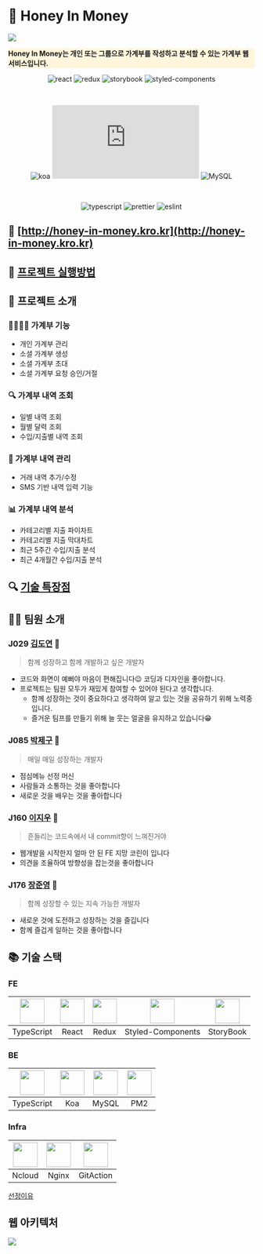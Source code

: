 # 🐝 Honey In Money
![](https://i.imgur.com/SluhULq.jpg)


<div style="background: #FFF6DC; font-weight: bold;">Honey In Money는 개인 또는 그룹으로 가계부를 작성하고 분석할 수 있는 가계부 웹서비스입니다.</div>

<div align="center">

![react](https://img.shields.io/badge/react-^17.0.1-blue?logo=react)
![redux](https://img.shields.io/badge/redux-^4.0.5-blue?logo=redux)
![storybook](https://img.shields.io/badge/storybook-^6.1.2-blue?logo=storybook)
![styled-components](https://img.shields.io/badge/styledComponents-^5.2.1-blue?logo=styled-components)

</br>

![koa](https://img.shields.io/badge/koa-^2.13.0-green)
![node.js](https://img.shields.io/badge/node.js-^12.10.0-green?logo=node.js)
![MySQL](https://img.shields.io/badge/mysql2-^2.2.5-green?logo=mysql)

</br>

![typescript](https://img.shields.io/badge/typescript-^4.1.2-yellow?logo=typescript)
![prettier](https://img.shields.io/badge/prettier-^2.2.0-yellow?logo=prettier)
![eslint](https://img.shields.io/badge/eslint-^7.11.0-yellow?logo=eslint)

</div>

## 🔗 [http://honey-in-money.kro.kr](http://honey-in-money.kro.kr)

## 📢 [프로젝트 실행방법](https://github.com/boostcamp-2020/Project16-E-Account-Book/wiki/%ED%94%84%EB%A1%9C%EC%A0%9D%ED%8A%B8-%EC%8B%A4%ED%96%89-%EB%B0%A9%EB%B2%95)

## 🐝 프로젝트 소개
### 👨‍👩‍👧‍👦 가계부 기능

- 개인 가계부 관리
- 소셜 가계부 생성
- 소셜 가계부 초대
- 소셜 가계부 요청 승인/거절

### 🔍 가계부 내역 조회

- 일별 내역 조회
- 월별 달력 조회
- 수입/지출별 내역 조회

### 📝 가계부 내역 관리

- 거래 내역 추가/수정
- SMS 기반 내역 입력 기능

### 📊 가계부 내역 분석

- 카테고리별 지출 파이차트
- 카테고리별 지출 막대차트
- 최근 5주간 수입/지출 분석
- 최근 4개월간 수입/지출 분석

## 🔍 [기술 특장점](https://www.notion.so/db3fac16c9d34cc4813faf4b462bca15?v=81092053b3024bc6a21eb43b6102bad0)

## 🕵️‍♂️ 팀원 소개
### J029 [김도연](https://github.com/do02reen24) 🍋
> 함께 성장하고 함께 개발하고 싶은 개발자
* 코드와 화면이 예뻐야 마음이 편해집니다😉 코딩과 디자인을 좋아합니다.
* 프로젝트는 팀원 모두가 재밌게 참여할 수 있어야 된다고 생각합니다.
    * 함께 성장하는 것이 중요하다고 생각하여 알고 있는 것을 공유하기 위해 노력중입니다.
    * 즐거운 팀프를 만들기 위해 늘 웃는 얼굴을 유지하고 있습니다😁

### J085 [박제구](https://github.com/Zigje9) 🍓
> 매일 매일 성장하는 개발자
* 점심메뉴 선정 머신
* 사람들과 소통하는 것을 좋아합니다
* 새로운 것을 배우는 것을 좋아합니다

### J160 [이지우](https://github.com/leejiwoo2002) 🍎
> 흔들리는 코드속에서 내 commit향이 느껴진거야
* 웹개발을 시작한지 얼마 안 된 FE 지망 코린이 입니다
* 의견을 조율하여 방향성을 잡는것을 좋아합니다

### J176 [장준영](https://github.com/JunYoung7) 🍉
> 함께 성장할 수 있는 지속 가능한 개발자
* 새로운 것에 도전하고 성장하는 것을 즐깁니다
* 함께 즐겁게 일하는 것을 좋아합니다


## 📚 기술 스택

### FE

| <img width= 50 src="https://noticon-static.tammolo.com/dgggcrkxq/image/upload/v1566913457/noticon/eh4d0dnic4n1neth3fui.png"> | <img width= 50 src="https://noticon-static.tammolo.com/dgggcrkxq/image/upload/v1566557331/noticon/d5hqar2idkoefh6fjtpu.png"> | <img width= 50 src="https://noticon-static.tammolo.com/dgggcrkxq/image/upload/v1567749614/noticon/zgdaxpaif5ojeduonygb.png"> | <img width= 50 src="https://noticon-static.tammolo.com/dgggcrkxq/image/upload/v1568851518/noticon/lwj3hr9v1yoheimtwc1w.png"> | <img width= 50 src="https://i.imgur.com/CaPkmmW.png"> |
| :--: | :--: | :--: | :--: | :--: |
 | TypeScript | React | Redux | Styled-Components | StoryBook |

### BE
| <img width= 50 src="https://noticon-static.tammolo.com/dgggcrkxq/image/upload/v1566913457/noticon/eh4d0dnic4n1neth3fui.png"> | <img width= 50 src="https://i.imgur.com/OJDBuQy.png"> | <img width= 50 src="https://noticon-static.tammolo.com/dgggcrkxq/image/upload/v1603423163/noticon/az0cvs28lm7gxoowlsva.png"> | <img width= 50 src="https://i.imgur.com/1lgBkrb.png"> |
| :--: | :--: | :--: | :--: |
| TypeScript | Koa | MySQL | PM2 |


### Infra
 | <img width= 50 src="https://i.imgur.com/13vmPV0.png"> | <img width= 50 src="https://noticon-static.tammolo.com/dgggcrkxq/image/upload/v1566798146/noticon/lku5cppzh8r7awwsmmko.png"> | <img width= 50 src="https://i.imgur.com/7DqlbDX.png">| 
 | :--: | :--: | :--: | 
 | Ncloud | Nginx | GitAction | 

[선정이유](https://github.com/boostcamp-2020/Project16-E-Account-Book/wiki/%F0%9F%91%A8%E2%80%8D%F0%9F%92%BB-%EA%B8%B0%EC%88%A0-%EC%8A%A4%ED%83%9D)

## 웹 아키텍처
![](https://i.imgur.com/8O1uItI.png)
